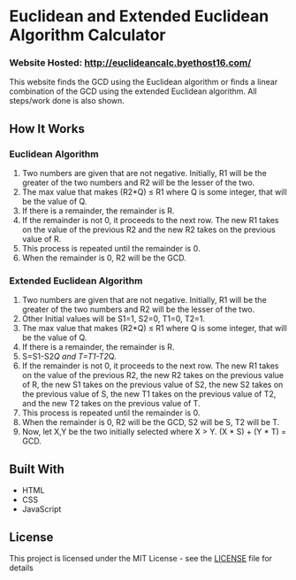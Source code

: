 # Euclidean and Extended Euclidean Algorithm Calculator

### Website Hosted: http://euclideancalc.byethost16.com/

This website finds the GCD using the Euclidean algorithm or finds a linear combination of the GCD using the extended Euclidean algorithm. All steps/work done is also shown.

## How It Works

### Euclidean Algorithm

1. Two numbers are given that are not negative. Initially, R1 will be the greater of the two numbers and R2 will be the lesser of the two. 
2. The max value that makes (R2*Q) ≤ R1 where Q is some integer, that will be the value of Q.
3. If there is a remainder, the remainder is R. 
4. If the remainder is not 0, it proceeds to the next row. The new R1 takes on the value of the previous R2 and the new R2 takes on the previous value of R.
5. This process is repeated until the remainder is 0.
6. When the remainder is 0, R2 will be the GCD.

### Extended Euclidean Algorithm

1. Two numbers are given that are not negative. Initially, R1 will be the greater of the two numbers and R2 will be the lesser of the two.
2. Other Initial values will be S1=1, S2=0, T1=0, T2=1. 
3. The max value that makes (R2*Q) ≤ R1 where Q is some integer, that will be the value of Q.
4. If there is a remainder, the remainder is R.
5. S=S1-S2*Q and T=T1-T2*Q.
6. If the remainder is not 0, it proceeds to the next row. The new R1 takes on the value of the previous R2, the new R2 takes on the previous value of R, the new S1 takes on the    previous value of S2, the new S2 takes on the previous value of S, the new T1 takes on the previous value of T2, and the new T2 takes on the previous value of T.
7. This process is repeated until the remainder is 0.
8. When the remainder is 0, R2 will be the GCD, S2 will be S, T2 will be T.
9. Now, let X,Y be the two initially selected where X > Y. (X * S) + (Y * T) = GCD.

## Built With

* HTML
* CSS
* JavaScript

## License

This project is licensed under the MIT License - see the [LICENSE](LICENSE) file for details
